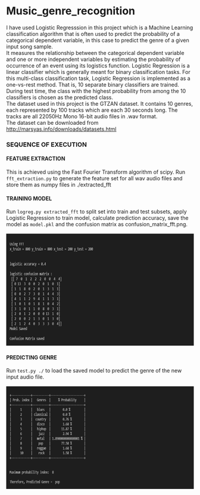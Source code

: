 # Music_genre_recognition

I have used Logistic Regresssion in this project which is a Machine Learning classification algorithm that is often used to predict the probability of a categorical dependent variable, in this case to predict the genre of a given input song sample. <br>
It measures the relationship between the categorical dependent variable and one or more independent variables by estimating the probability of occurrence of an event using its logistics function. Logistic Regression is a linear classifier which is generally meant for binary classification tasks. For this multi-class classification task, Logistic Regression is implemented as a one-vs-rest method. That is, 10 separate binary classifiers are trained. During test time, the class with the highest probability from among the 10 classifiers is chosen as the predicted class.<br>
The dataset used in this project is the GTZAN dataset. It contains 10 genres, each represented by 100 tracks which are each 30 seconds long. The tracks are all 22050Hz Mono 16-bit audio files in .wav format.<br>
The dataset can be downloaded from http://marsyas.info/downloads/datasets.html

<h3>SEQUENCE OF EXECUTION</h3>
<h4>FEATURE EXTRACTION</h4>
This is achieved using the Fast Fourier Transform algorithm of scipy. Run <code>fft_extraction.py</code> to generate the feature set for all wav audio files and store them as numpy files in ./extracted_fft

<h4>TRAINING MODEL</h4>
Run <code>logreg.py extracted_fft</code> to split set into train and test subsets, apply Logistic Regression to train model, calculate prediction accuracy, save the model as <code>model.pkl</code>  and the confusion matrix as confusion_matrix_fft.png.
<br>
<br>
<img src="images/logreg.png" height="300">

<h4>PREDICTING GENRE</h4>
Run <code>test.py ./</code> to load the saved model to predict the genre of the new input audio file.
<br>
<br>
<img src="images/prediction.png" height="275">
